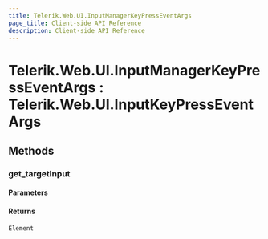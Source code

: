 ```yaml
---
title: Telerik.Web.UI.InputManagerKeyPressEventArgs
page_title: Client-side API Reference
description: Client-side API Reference
---
```


# Telerik.Web.UI.InputManagerKeyPressEventArgs : Telerik.Web.UI.InputKeyPressEventArgs 

## Methods

###  get_targetInput

#### Parameters

#### Returns

`Element` 


